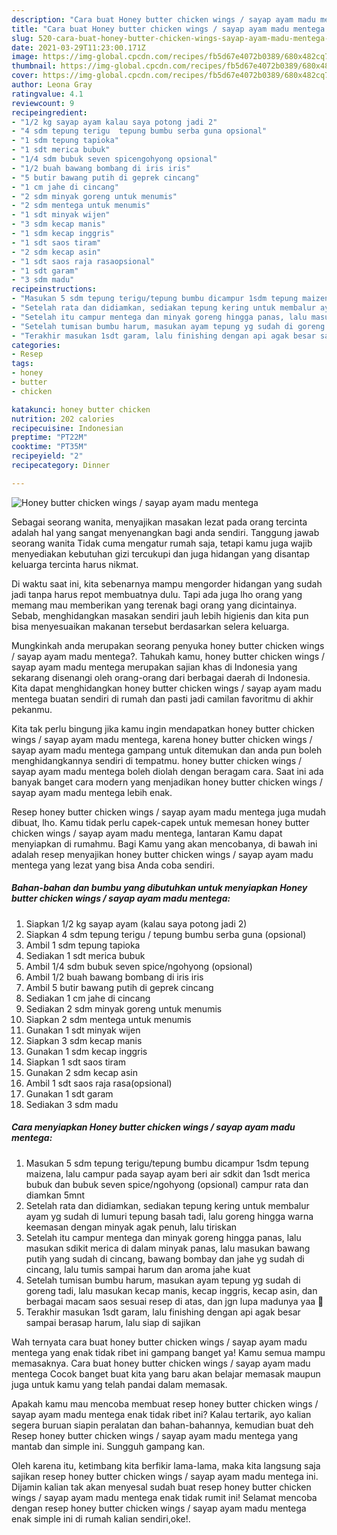 ```yaml
---
description: "Cara buat Honey butter chicken wings / sayap ayam madu mentega Sederhana Untuk Jualan"
title: "Cara buat Honey butter chicken wings / sayap ayam madu mentega Sederhana Untuk Jualan"
slug: 520-cara-buat-honey-butter-chicken-wings-sayap-ayam-madu-mentega-sederhana-untuk-jualan
date: 2021-03-29T11:23:00.171Z
image: https://img-global.cpcdn.com/recipes/fb5d67e4072b0389/680x482cq70/honey-butter-chicken-wings-sayap-ayam-madu-mentega-foto-resep-utama.jpg
thumbnail: https://img-global.cpcdn.com/recipes/fb5d67e4072b0389/680x482cq70/honey-butter-chicken-wings-sayap-ayam-madu-mentega-foto-resep-utama.jpg
cover: https://img-global.cpcdn.com/recipes/fb5d67e4072b0389/680x482cq70/honey-butter-chicken-wings-sayap-ayam-madu-mentega-foto-resep-utama.jpg
author: Leona Gray
ratingvalue: 4.1
reviewcount: 9
recipeingredient:
- "1/2 kg sayap ayam kalau saya potong jadi 2"
- "4 sdm tepung terigu  tepung bumbu serba guna opsional"
- "1 sdm tepung tapioka"
- "1 sdt merica bubuk"
- "1/4 sdm bubuk seven spicengohyong opsional"
- "1/2 buah bawang bombang di iris iris"
- "5 butir bawang putih di geprek cincang"
- "1 cm jahe di cincang"
- "2 sdm minyak goreng untuk menumis"
- "2 sdm mentega untuk menumis"
- "1 sdt minyak wijen"
- "3 sdm kecap manis"
- "1 sdm kecap inggris"
- "1 sdt saos tiram"
- "2 sdm kecap asin"
- "1 sdt saos raja rasaopsional"
- "1 sdt garam"
- "3 sdm madu"
recipeinstructions:
- "Masukan 5 sdm tepung terigu/tepung bumbu dicampur 1sdm tepung maizena, lalu campur pada sayap ayam beri air sdkit dan 1sdt merica bubuk dan bubuk seven spice/ngohyong (opsional) campur rata dan diamkan 5mnt"
- "Setelah rata dan didiamkan, sediakan tepung kering untuk membalur ayam yg sudah di lumuri tepung basah tadi, lalu goreng hingga warna keemasan dengan minyak agak penuh, lalu tiriskan"
- "Setelah itu campur mentega dan minyak goreng hingga panas, lalu masukan sdikit merica di dalam minyak panas, lalu masukan bawang putih yang sudah di cincang, bawang bombay dan jahe yg sudah di cincang, lalu tumis sampai harum dan aroma jahe kuat"
- "Setelah tumisan bumbu harum, masukan ayam tepung yg sudah di goreng tadi, lalu masukan kecap manis, kecap inggris, kecap asin, dan berbagai macam saos sesuai resep di atas, dan jgn lupa madunya yaa 🤤"
- "Terakhir masukan 1sdt garam, lalu finishing dengan api agak besar sampai berasap harum, lalu siap di sajikan"
categories:
- Resep
tags:
- honey
- butter
- chicken

katakunci: honey butter chicken 
nutrition: 202 calories
recipecuisine: Indonesian
preptime: "PT22M"
cooktime: "PT35M"
recipeyield: "2"
recipecategory: Dinner

---
```



![Honey butter chicken wings / sayap ayam madu mentega](https://img-global.cpcdn.com/recipes/fb5d67e4072b0389/680x482cq70/honey-butter-chicken-wings-sayap-ayam-madu-mentega-foto-resep-utama.jpg)

Sebagai seorang wanita, menyajikan masakan lezat pada orang tercinta adalah hal yang sangat menyenangkan bagi anda sendiri. Tanggung jawab seorang  wanita Tidak cuma mengatur rumah saja, tetapi kamu juga wajib menyediakan kebutuhan gizi tercukupi dan juga hidangan yang disantap keluarga tercinta harus nikmat.

Di waktu  saat ini, kita sebenarnya mampu mengorder hidangan yang sudah jadi tanpa harus repot membuatnya dulu. Tapi ada juga lho orang yang memang mau memberikan yang terenak bagi orang yang dicintainya. Sebab, menghidangkan masakan sendiri jauh lebih higienis dan kita pun bisa menyesuaikan makanan tersebut berdasarkan selera keluarga. 



Mungkinkah anda merupakan seorang penyuka honey butter chicken wings / sayap ayam madu mentega?. Tahukah kamu, honey butter chicken wings / sayap ayam madu mentega merupakan sajian khas di Indonesia yang sekarang disenangi oleh orang-orang dari berbagai daerah di Indonesia. Kita dapat menghidangkan honey butter chicken wings / sayap ayam madu mentega buatan sendiri di rumah dan pasti jadi camilan favoritmu di akhir pekanmu.

Kita tak perlu bingung jika kamu ingin mendapatkan honey butter chicken wings / sayap ayam madu mentega, karena honey butter chicken wings / sayap ayam madu mentega gampang untuk ditemukan dan anda pun boleh menghidangkannya sendiri di tempatmu. honey butter chicken wings / sayap ayam madu mentega boleh diolah dengan beragam cara. Saat ini ada banyak banget cara modern yang menjadikan honey butter chicken wings / sayap ayam madu mentega lebih enak.

Resep honey butter chicken wings / sayap ayam madu mentega juga mudah dibuat, lho. Kamu tidak perlu capek-capek untuk memesan honey butter chicken wings / sayap ayam madu mentega, lantaran Kamu dapat menyiapkan di rumahmu. Bagi Kamu yang akan mencobanya, di bawah ini adalah resep menyajikan honey butter chicken wings / sayap ayam madu mentega yang lezat yang bisa Anda coba sendiri.

<!--inarticleads1-->

##### Bahan-bahan dan bumbu yang dibutuhkan untuk menyiapkan Honey butter chicken wings / sayap ayam madu mentega:

1. Siapkan 1/2 kg sayap ayam (kalau saya potong jadi 2)
1. Siapkan 4 sdm tepung terigu / tepung bumbu serba guna (opsional)
1. Ambil 1 sdm tepung tapioka
1. Sediakan 1 sdt merica bubuk
1. Ambil 1/4 sdm bubuk seven spice/ngohyong (opsional)
1. Ambil 1/2 buah bawang bombang di iris iris
1. Ambil 5 butir bawang putih di geprek cincang
1. Sediakan 1 cm jahe di cincang
1. Sediakan 2 sdm minyak goreng untuk menumis
1. Siapkan 2 sdm mentega untuk menumis
1. Gunakan 1 sdt minyak wijen
1. Siapkan 3 sdm kecap manis
1. Gunakan 1 sdm kecap inggris
1. Siapkan 1 sdt saos tiram
1. Gunakan 2 sdm kecap asin
1. Ambil 1 sdt saos raja rasa(opsional)
1. Gunakan 1 sdt garam
1. Sediakan 3 sdm madu




<!--inarticleads2-->

##### Cara menyiapkan Honey butter chicken wings / sayap ayam madu mentega:

1. Masukan 5 sdm tepung terigu/tepung bumbu dicampur 1sdm tepung maizena, lalu campur pada sayap ayam beri air sdkit dan 1sdt merica bubuk dan bubuk seven spice/ngohyong (opsional) campur rata dan diamkan 5mnt
1. Setelah rata dan didiamkan, sediakan tepung kering untuk membalur ayam yg sudah di lumuri tepung basah tadi, lalu goreng hingga warna keemasan dengan minyak agak penuh, lalu tiriskan
1. Setelah itu campur mentega dan minyak goreng hingga panas, lalu masukan sdikit merica di dalam minyak panas, lalu masukan bawang putih yang sudah di cincang, bawang bombay dan jahe yg sudah di cincang, lalu tumis sampai harum dan aroma jahe kuat
1. Setelah tumisan bumbu harum, masukan ayam tepung yg sudah di goreng tadi, lalu masukan kecap manis, kecap inggris, kecap asin, dan berbagai macam saos sesuai resep di atas, dan jgn lupa madunya yaa 🤤
1. Terakhir masukan 1sdt garam, lalu finishing dengan api agak besar sampai berasap harum, lalu siap di sajikan




Wah ternyata cara buat honey butter chicken wings / sayap ayam madu mentega yang enak tidak ribet ini gampang banget ya! Kamu semua mampu memasaknya. Cara buat honey butter chicken wings / sayap ayam madu mentega Cocok banget buat kita yang baru akan belajar memasak maupun juga untuk kamu yang telah pandai dalam memasak.

Apakah kamu mau mencoba membuat resep honey butter chicken wings / sayap ayam madu mentega enak tidak ribet ini? Kalau tertarik, ayo kalian segera buruan siapin peralatan dan bahan-bahannya, kemudian buat deh Resep honey butter chicken wings / sayap ayam madu mentega yang mantab dan simple ini. Sungguh gampang kan. 

Oleh karena itu, ketimbang kita berfikir lama-lama, maka kita langsung saja sajikan resep honey butter chicken wings / sayap ayam madu mentega ini. Dijamin kalian tak akan menyesal sudah buat resep honey butter chicken wings / sayap ayam madu mentega enak tidak rumit ini! Selamat mencoba dengan resep honey butter chicken wings / sayap ayam madu mentega enak simple ini di rumah kalian sendiri,oke!.

